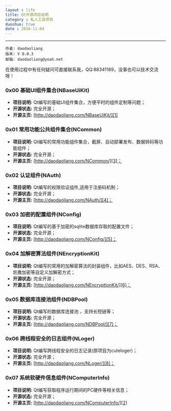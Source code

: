 ```yaml
---
layout : life
title: Qt开源项目说明
category : 私人工具项目
duoshuo: true
date : 2016-11-04
---
```


******

	作者: daodaoliang
    版本: V 0.0.3
    邮箱: daodaoliang@yeah.net

  在使用过程中有任何疑问可直接联系我，QQ:88341189，没事也可以技术交流呀！
	
<!-- more -->


### 0x00 基础UI组件集合(NBaseUiKit)

* **项目说明:** Qt编写的基础UI组件集合，方便平时的组件定制等问题；
* **开源状态:** 完全开源；
* **开源主页:** [http://daodaoliang.com/NBaseUiKit/][1]

### 0x01 常用功能公共组件集合(NCommon)

* **项目说明:** Qt编写的常用功能组件集合，截屏、自动部署发布、数据转码等功能组件；
* **开源状态:** 完全开源；
* **开源主页:** [http://daodaoliang.com/NCommon/][3]；

### 0x02 认证组件(NAuth)

* **项目说明:** Qt编写的权限验证组件,适用于注册码机制；
* **开源状态:** 完全开源；
* **开源主页:** [http://daodaoliang.com/NAuth/][4]；

### 0x03 加密的配置组件(NConfig)

* **项目说明:** Qt编写的基于加密的sqlite数据库存取的配置文件；
* **开源状态:** 完全开源；
* **开源主页:** [http://daodaoliang.com/NConfig/][5]；

### 0x04 加解密算法组件(NEncryptionKit)

* **项目说明:** Qt编写的常用的加解密算法的封装组件，比如AES、DES、RSA、凯撒加密等自定义加解密方式；
* **开源状态:** 完全开源；
* **开源主页:** [http://daodaoliang.com/NEncryptionKit/][6]；

### 0x05 数据库连接池组件(NDBPool)

* **项目说明:** Qt编写的数据库连接池 ，支持长短链等；
* **开源状态:** 完全开源；
* **开源主页:** [http://daodaoliang.com/NDBPool/][7]；

### 0x06 跨线程安全的日志组件(NLoger)

* **项目说明:** Qt编写跨线程安全的日志记录(原项目为cuteloger)；
* **开源状态:** 完全开源；
* **开源主页:** [http://daodaoliang.com/NLoger/][8]；

### 0x07 系统软硬件信息组件(NComputerInfo)

* **项目说明:** Qt编写获取程序运行期间的PC硬件等相关信息；
* **开源状态:** 完全开源；
* **开源主页:** [http://daodaoliang.com/NComputerInfo/][2]

[1]:http://daodaoliang.com/NBaseUiKit/
[2]:http://daodaoliang.com/NComputerInfo/
[3]:http://daodaoliang.com/NCommon/
[4]:http://daodaoliang.com/NAuth/
[5]:http://daodaoliang.com/NConfig/
[6]:http://daodaoliang.com/NEncryptionKit/
[7]:http://daodaoliang.com/NDBPool/
[8]:http://daodaoliang.com/NLoger/
